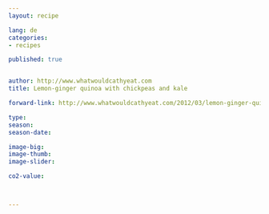 ```yaml
---
layout: recipe

lang: de
categories:
- recipes

published: true


author: http://www.whatwouldcathyeat.com
title: Lemon-ginger quinoa with chickpeas and kale

forward-link: http://www.whatwouldcathyeat.com/2012/03/lemon-ginger-quinoa-with-chickpeas-and-kale/

type: 
season: 
season-date:  

image-big: 
image-thumb: 
image-slider: 

co2-value: 



---
```

